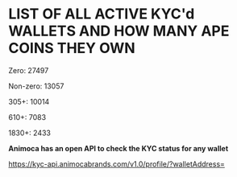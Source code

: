 # LIST OF ALL ACTIVE KYC'd WALLETS AND HOW MANY APE COINS THEY OWN

Zero: 27497

Non-zero: 13057

305+: 10014

610+: 7083

1830+: 2433

**Animoca has an open API to check the KYC status for any wallet**

https://kyc-api.animocabrands.com/v1.0/profile/?walletAddress=